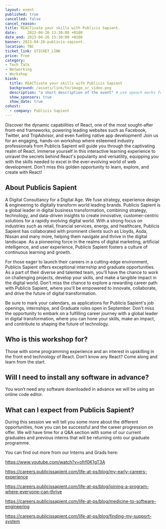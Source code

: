 ```yaml
---
layout: event
published: true
cancelled: false
cancel_reason:
title: REACTivate your skills with Publicis Sapient.
date:     2023-04-26 13:30:00 +0100
date_end: 2023-04-26 15:30:00 +0100
banner: 2023-04-26-publicis-sapient.
location: TBC
ticket_link: $TICKET_LINK
price: Free
category:
- Tech Talk
- Networking
- Workshop
kiosk:
  title: REACTivate your skills with Publicis Sapient
  background: /assets/link/to/image_or_video.png
  description: "a short description of the event" # use speach marks for multi line text if needed
  show_sponsors: true
  show_date: true
cohost:
  - company: Publicis Sapient
---
```


Discover the dynamic capabilities of React, one of the most sought-after front-end frameworks, powering leading websites such as Facebook, Twitter, and TripAdvisor, and even fuelling native app development! Join us for an engaging, hands-on workshop where esteemed industry professionals from Publicis Sapient will guide you through the captivating realm of React. Immerse yourself in this interactive learning experience to unravel the secrets behind React's popularity and versatility, equipping you with the skills needed to excel in the ever-evolving world of web development. Don't miss this golden opportunity to learn, explore, and create with React!

## About Publicis Sapient

A Digital Consultancy for a Digital Age. We fuse strategy, experience design & engineering to digitally transform world leading brands.
Publicis Sapient is a global leader in digital business transformation, combining strategy, technology, and data-driven insights to create innovative, customer-centric solutions for a rapidly evolving digital world. With a strong focus on industries such as retail, financial services, energy, and healthcare, Publicis Sapient has collaborated with prominent clients such as Lloyds, Asda, Nissan and many more, helping them navigate and thrive in the digital landscape. As a pioneering force in the realms of digital marketing, artificial intelligence, and user experience, Publicis Sapient fosters a culture of continuous learning and growth.

For those eager to launch their careers in a cutting-edge environment, Publicis Sapient offers exceptional internship and graduate opportunities. As a part of their diverse and talented team, you'll have the chance to work on challenging projects, develop your skills, and make a tangible impact in the digital world. Don't miss the chance to explore a rewarding career path with Publicis Sapient, where you'll be empowered to innovate, collaborate, and drive the future of digital transformation.

Be sure to mark your calendars, as applications for Publicis Sapient's job openings, internships, and Graduate roles open in September. Don't miss the opportunity to embark on a fulfilling career journey with a global leader in digital transformation, where you can hone your skills, make an impact, and contribute to shaping the future of technology.

## Who is this workshop for?
Those with some programming experience and an interest in upskilling in the front end technology of React. Don’t know any React? Come along and learn from the start.

## Will I need to install any software in advance?
You won’t need any software downloaded in advance we will be using an online code editor.

## What can I expect from Publicis Sapient?

During this session we will tell you some more about the different opportunities, how you can be successful and the career progression on offer. We will have time for a Q&A section with some of our current graduates and previous interns that will be returning onto our graduate programme.

You can find out more from our Interns and Grads here:

https://www.youtube.com/watch?v=ofrf0K1gT3A

https://careers.publicissapient.com/life-at-ps/blog/my-early-careers-experience

https://careers.publicissapient.com/life-at-ps/blog/joining-a-program-where-everyone-can-thrive

https://careers.publicissapient.com/life-at-ps/blog/medicine-to-software-engineering

https://careers.publicissapient.com/life-at-ps/blog/finding-my-support-system
